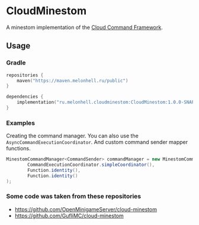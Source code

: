 ﻿# CloudMinestom

A minestom implementation of the [Cloud Command Framework](https://github.com/Incendo/cloud).

## Usage

### Gradle
```kts
repositories {
    maven("https://maven.melonhell.ru/public")
}

dependencies {
    implementation("ru.melonhell.cloudminestom:CloudMinestom:1.0.0-SNAPSHOT")
}
```

### Examples

Creating the command manager. You can also use the `AsyncCommandExecutionCoordinator`.
And custom command sender mapper functions.
```java
MinestomCommandManager<CommandSender> commandManager = new MinestomCommandManager<>(
        CommandExecutionCoordinator.simpleCoordinator(),
        Function.identity(),
        Function.identity()
);
```

### Some code was taken from these repositories
- https://github.com/OpenMinigameServer/cloud-minestom
- https://github.com/GufliMC/cloud-minestom
